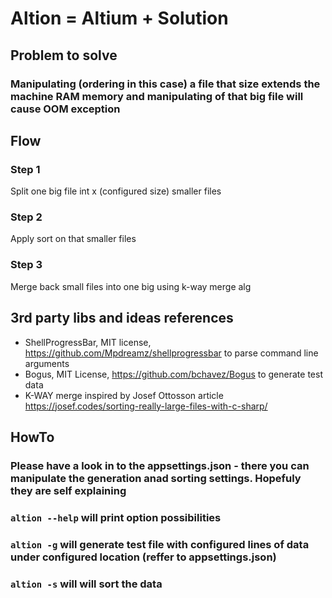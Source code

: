 ﻿# Altion = Altium + Solution
 
 ## Problem to solve
### Manipulating (ordering in this case) a file that size extends the machine RAM memory and manipulating of that big file will cause OOM exception

## Flow
### Step 1
Split one big file int x (configured size) smaller files
### Step 2
Apply sort on that smaller files
### Step 3
Merge back small files into one big using k-way merge alg

## 3rd party libs and ideas references
* ShellProgressBar, MIT license, https://github.com/Mpdreamz/shellprogressbar to parse command line arguments
* Bogus, MIT License, https://github.com/bchavez/Bogus to generate test data
* K-WAY merge inspired by Josef Ottosson article https://josef.codes/sorting-really-large-files-with-c-sharp/

## HowTo

### Please have a look in to the appsettings.json - there you can manipulate the generation anad sorting settings. Hopefuly they are self explaining

### ```altion --help``` will print option possibilities
### ```altion -g``` will generate test file with configured lines of data under configured location (reffer to appsettings.json)
### ```altion -s``` will will sort the data

